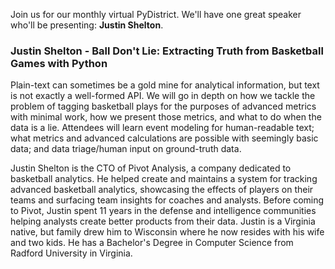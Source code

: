 <!--
.. title: September Meetup
.. slug: september-meetup
.. date: 2020-09-16 21:45:49 UTC-04:00
.. tags: meetup
.. category: main-meetup
.. link: https://www.meetup.com/pydistrict/events/273262124/
.. event_time: 2020-09-29 18:00:00 UTC-05:00
.. description: PyDistrict's September Meetup
.. type: text
-->

Join us for our monthly virtual PyDistrict. We'll have one great speaker who'll
be presenting: **Justin Shelton**.

<!-- TEASER_END -->

### Justin Shelton - Ball Don't Lie: Extracting Truth from Basketball Games with Python

Plain-text can sometimes be a gold mine for analytical information, but text is
not exactly a well-formed API. We will go in depth on how we tackle the problem
of tagging basketball plays for the purposes of advanced metrics with minimal
work, how we present those metrics, and what to do when the data is a lie.
Attendees will learn event modeling for human-readable text; what metrics and
advanced calculations are possible with seemingly basic data; and data
triage/human input on ground-truth data.

Justin Shelton is the CTO of Pivot Analysis, a company dedicated to basketball
analytics. He helped create and maintains a system for tracking advanced
basketball analytics, showcasing the effects of players on their teams and
surfacing team insights for coaches and analysts. Before coming to Pivot,
Justin spent 11 years in the defense and intelligence communities helping
analysts create better products from their data. Justin is a Virginia native,
but family drew him to Wisconsin where he now resides with his wife and two
kids. He has a Bachelor's Degree in Computer Science from Radford University in
Virginia.
